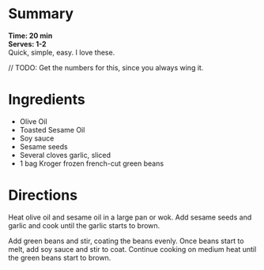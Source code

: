 # Summary
**Time: 20 min**  
**Serves: 1-2**  
Quick, simple, easy. I love these.

// TODO: Get the numbers for this, since you always wing it.
# Ingredients
- Olive Oil
- Toasted Sesame Oil
- Soy sauce
- Sesame seeds
- Several cloves garlic, sliced
- 1 bag Kroger frozen french-cut green beans

# Directions
Heat olive oil and sesame oil in a large pan or wok. Add sesame seeds and garlic and cook until the garlic starts to brown.  

Add green beans and stir, coating the beans evenly. Once beans start to melt, add soy sauce and stir to coat. Continue cooking on medium heat until the green beans start to brown.
